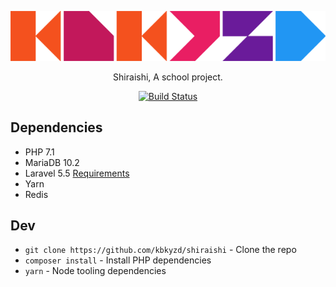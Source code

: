 <p align="center"><img src="https://raw.githubusercontent.com/kbkyzd/eien/master/public/img/KBKYZDx600.png"></p>

<p align="center">Shiraishi, A school project.</p>
<p align="center"><a href="https://travis-ci.org/kbkyzd/eien"><img src="https://img.shields.io/travis/kbkyzd/shiraishi.svg?style=flat-square" alt="Build Status"></a></p>

## Dependencies
* PHP 7.1
* MariaDB 10.2
* Laravel 5.5 [Requirements](https://laravel.com/docs/5.5#installation)
* Yarn
* Redis

## Dev
* `git clone https://github.com/kbkyzd/shiraishi` - Clone the repo
* `composer install` - Install PHP dependencies
* `yarn` - Node tooling dependencies
